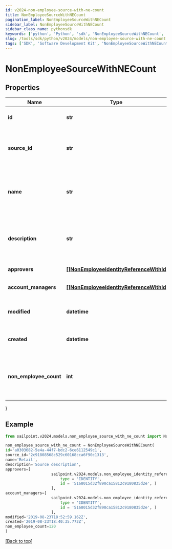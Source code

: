 ```yaml
---
id: v2024-non-employee-source-with-ne-count
title: NonEmployeeSourceWithNECount
pagination_label: NonEmployeeSourceWithNECount
sidebar_label: NonEmployeeSourceWithNECount
sidebar_class_name: pythonsdk
keywords: ['python', 'Python', 'sdk', 'NonEmployeeSourceWithNECount', 'V2024NonEmployeeSourceWithNECount'] 
slug: /tools/sdk/python/v2024/models/non-employee-source-with-ne-count
tags: ['SDK', 'Software Development Kit', 'NonEmployeeSourceWithNECount', 'V2024NonEmployeeSourceWithNECount']
---
```


# NonEmployeeSourceWithNECount


## Properties

Name | Type | Description | Notes
------------ | ------------- | ------------- | -------------
**id** | **str** | Non-Employee source id. | [optional] 
**source_id** | **str** | Source Id associated with this non-employee source. | [optional] 
**name** | **str** | Source name associated with this non-employee source. | [optional] 
**description** | **str** | Source description associated with this non-employee source. | [optional] 
**approvers** | [**[]NonEmployeeIdentityReferenceWithId**](non-employee-identity-reference-with-id) | List of approvers | [optional] 
**account_managers** | [**[]NonEmployeeIdentityReferenceWithId**](non-employee-identity-reference-with-id) | List of account managers | [optional] 
**modified** | **datetime** | When the request was last modified. | [optional] 
**created** | **datetime** | When the request was created. | [optional] 
**non_employee_count** | **int** | Number of non-employee records associated with this source. | [optional] 
}

## Example

```python
from sailpoint.v2024.models.non_employee_source_with_ne_count import NonEmployeeSourceWithNECount

non_employee_source_with_ne_count = NonEmployeeSourceWithNECount(
id='a0303682-5e4a-44f7-bdc2-6ce6112549c1',
source_id='2c91808568c529c60168cca6f90c1313',
name='Retail',
description='Source description',
approvers=[
                    sailpoint.v2024.models.non_employee_identity_reference_with_id.NonEmployeeIdentityReferenceWithId(
                        type = 'IDENTITY', 
                        id = '5168015d32f890ca15812c9180835d2e', )
                    ],
account_managers=[
                    sailpoint.v2024.models.non_employee_identity_reference_with_id.NonEmployeeIdentityReferenceWithId(
                        type = 'IDENTITY', 
                        id = '5168015d32f890ca15812c9180835d2e', )
                    ],
modified='2019-08-23T18:52:59.162Z',
created='2019-08-23T18:40:35.772Z',
non_employee_count=120
)

```
[[Back to top]](#) 

